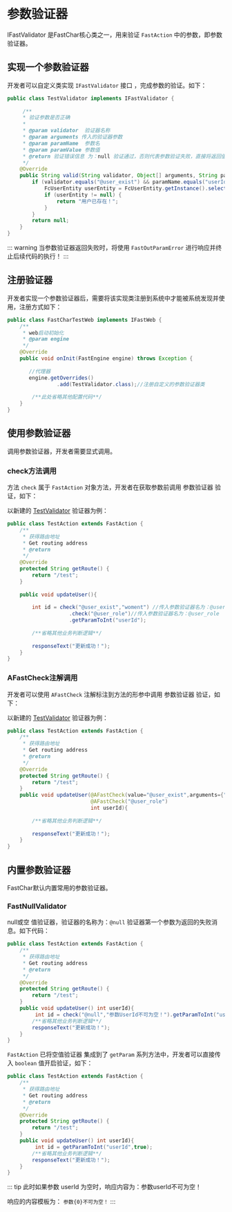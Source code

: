 # 参数验证器
IFastValidator 是FastChar核心类之一，用来验证 `FastAction` 中的参数，即参数验证器。

## 实现一个参数验证器

开发者可以自定义类实现 `IFastValidator` 接口 ，完成参数的验证。如下：

```java
public class TestValidator implements IFastValidator {
    
     /**
     * 验证参数是否正确
     *
     * @param validator  验证器名称
     * @param arguments 传入的验证器参数
     * @param paramName  参数名
     * @param paramValue 参数值
     * @return 验证错误信息 为：null 验证通过，否则代表参数验证失败，直接将返回值作为错误信息响应给前端。
     */
    @Override
    public String valid(String validator, Object[] arguments, String paramName, Object paramValue) {
        if (validator.equals("@user_exist") && paramName.equals("userId")) {
            FcUserEntity userEntity = FcUserEntity.getInstance().selectById(paramValue);
            if (userEntity != null) {
                return "用户已存在！";
            }
        }
        return null;
    }
}
```

::: warning 
当参数验证器返回失败时，将使用 `FastOutParamError` 进行响应并终止后续代码的执行！
:::

## 注册验证器
开发者实现一个参数验证器后，需要将该实现类注册到系统中才能被系统发现并使用，注册方式如下：

```java
public class FastCharTestWeb implements IFastWeb {
    /**
     * web启动初始化
     * @param engine
     */
    @Override
    public void onInit(FastEngine engine) throws Exception {
        
       //代理器    
       engine.getOverrides()
                .add(TestValidator.class);//注册自定义的参数验证器类
                
        /**此处省略其他配置代码**/
    }
}
```




## 使用参数验证器
调用参数验证器，开发者需要显式调用。

### check方法调用
方法 `check` 属于 `FastAction` 对象方法，开发者在获取参数前调用 参数验证器 验证，如下：

以新建的 [TestValidator](param-validator-info.md#实现一个参数验证器) 验证器为例：

```java
public class TestAction extends FastAction {
    /**
     * 获得路由地址
     * Get routing address
     * @return
     */
    @Override
    protected String getRoute() {
        return "/test";
    }
 
    public void updateUser(){
       
        int id = check("@user_exist","woment") //传入参数验证器名为：@user_exist  并携带传入验证器参数：woment
                    .check("@user_role")//传入参数验证器名为：@user_role  
                    .getParamToInt("userId");
        
        /**省略其他业务判断逻辑**/
        
        responseText("更新成功！");
    }
}
```


### AFastCheck注解调用
开发者可以使用 `AFastCheck` 注解标注到方法的形参中调用 参数验证器 验证，如下：

以新建的 [TestValidator](param-validator-info.md#实现一个参数验证器) 验证器为例：
```java
public class TestAction extends FastAction {
    /**
     * 获得路由地址
     * Get routing address
     * @return
     */
    @Override
    protected String getRoute() {
        return "/test";
    }
    public void updateUser(@AFastCheck(value="@user_exist",arguments={"women"})
                           @AFastCheck("@user_role")
                           int userId){
        
        /**省略其他业务判断逻辑**/
        
        responseText("更新成功！");
    }
}
```


## 内置参数验证器
FastChar默认内置常用的参数验证器。

### FastNullValidator
null或空 值验证器，验证器的名称为：`@null` 验证器第一个参数为返回的失败消息。如下代码：
```java
public class TestAction extends FastAction {
    /**
     * 获得路由地址
     * Get routing address
     * @return
     */
    @Override
    protected String getRoute() {
        return "/test";
    }
    public void updateUser() int userId){
         int id = check("@null","参数UserId不可为空！").getParamToInt("userId");
        /**省略其他业务判断逻辑**/
        responseText("更新成功！");
    }
}
```

`FastAction` 已将空值验证器 集成到了 `getParam` 系列方法中，开发者可以直接传入 `boolean` 值开启验证，如下：

```java
public class TestAction extends FastAction {
    /**
     * 获得路由地址
     * Get routing address
     * @return
     */
    @Override
    protected String getRoute() {
        return "/test";
    }
    public void updateUser() int userId){
         int id = getParamToInt("userId",true);
        /**省略其他业务判断逻辑**/
        responseText("更新成功！");
    }
}
```

::: tip
此时如果参数 userId 为空时，响应内容为：参数userId不可为空！

响应的内容模板为： `参数{0}不可为空！`
:::











